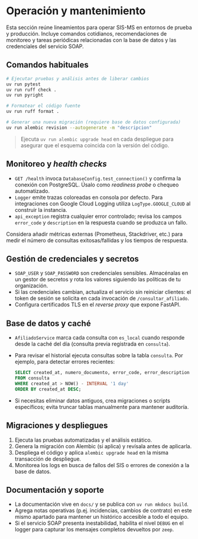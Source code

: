 # Operación y mantenimiento

Esta sección reúne lineamientos para operar SIS-MS en entornos de prueba y
producción. Incluye comandos cotidianos, recomendaciones de monitoreo y tareas
periódicas relacionadas con la base de datos y las credenciales del servicio
SOAP.

## Comandos habituales

```bash
# Ejecutar pruebas y análisis antes de liberar cambios
uv run pytest
uv run ruff check .
uv run pyright

# Formatear el código fuente
uv run ruff format .

# Generar una nueva migración (requiere base de datos configurada)
uv run alembic revision --autogenerate -m "descripcion"
```

> Ejecuta `uv run alembic upgrade head` en cada despliegue para asegurar que el
> esquema coincida con la versión del código.

## Monitoreo y *health checks*

- `GET /health` invoca `DatabaseConfig.test_connection()` y confirma la conexión
  con PostgreSQL. Úsalo como *readiness probe* o chequeo automatizado.
- `Logger` emite trazas coloreadas en consola por defecto. Para integraciones con
  Google Cloud Logging utiliza `LogType.GOOGLE_CLOUD` al construir la instancia.
- `api_exception` registra cualquier error controlado; revisa los campos
  `error_code` y `description` en la respuesta cuando se produzca un fallo.

Considera añadir métricas externas (Prometheus, Stackdriver, etc.) para medir el
número de consultas exitosas/fallidas y los tiempos de respuesta.

## Gestión de credenciales y secretos

- `SOAP_USER` y `SOAP_PASSWORD` son credenciales sensibles. Almacénalas en un
  gestor de secretos y rota los valores siguiendo las políticas de tu
  organización.
- Si las credenciales cambian, actualiza el servicio sin reiniciar clientes: el
  token de sesión se solicita en cada invocación de `/consultar_afiliado`.
- Configura certificados TLS en el *reverse proxy* que expone FastAPI.

## Base de datos y caché

- `AfiliadoService` marca cada consulta con `es_local` cuando responde desde la
  caché del día (consulta previa registrada en `consulta`).
- Para revisar el historial ejecuta consultas sobre la tabla `consulta`. Por
  ejemplo, para detectar errores recientes:

  ```sql
  SELECT created_at, numero_documento, error_code, error_description
  FROM consulta
  WHERE created_at > NOW() - INTERVAL '1 day'
  ORDER BY created_at DESC;
  ```

- Si necesitas eliminar datos antiguos, crea migraciones o scripts específicos;
  evita truncar tablas manualmente para mantener auditoría.

## Migraciones y despliegues

1. Ejecuta las pruebas automatizadas y el análisis estático.
2. Genera la migración con Alembic (si aplica) y revísala antes de aplicarla.
3. Despliega el código y aplica `alembic upgrade head` en la misma transacción
   de despliegue.
4. Monitorea los logs en busca de fallos del SIS o errores de conexión a la base
   de datos.

## Documentación y soporte

- La documentación vive en `docs/` y se publica con `uv run mkdocs build`.
- Agrega notas operativas (p.ej. incidencias, cambios de contrato) en este mismo
  apartado para mantener un histórico accesible a todo el equipo.
- Si el servicio SOAP presenta inestabilidad, habilita el nivel `DEBUG` en el
  logger para capturar los mensajes completos devueltos por `zeep`.
